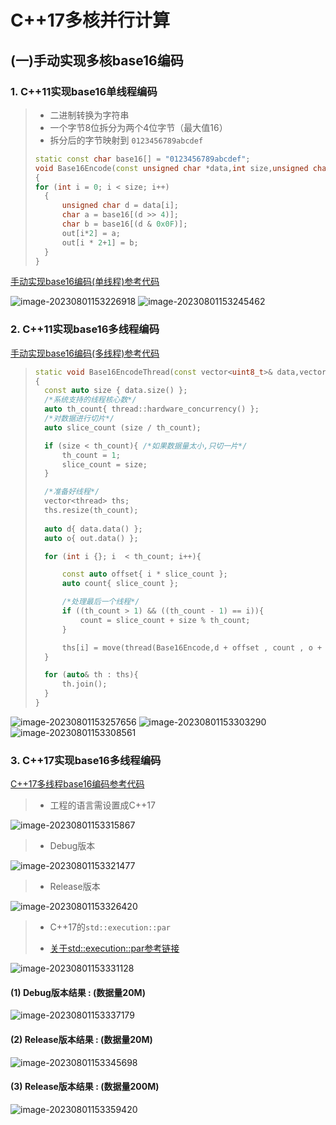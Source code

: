# C++17多核并行计算

## (一)手动实现多核base16编码

### 1. C++11实现base16单线程编码

>- 二进制转换为字符串
>- 一个字节8位拆分为两个4位字节（最大值16）
>- 拆分后的字节映射到 `0123456789abcdef`
>
>```c++
>static const char base16[] = "0123456789abcdef";
>void Base16Encode(const unsigned char *data,int size,unsigned char *out)
>{
> for (int i = 0; i < size; i++)
>	{
>		unsigned char d = data[i];
>		char a = base16[(d >> 4)];
>		char b = base16[(d & 0x0F)];
>		out[i*2] = a;
>		out[i * 2+1] = b;
>	}
>}
>```
>

[手动实现base16编码(单线程)参考代码](/code/115base_16_thread_cpp11)

<img src="./assets/image-20230801153226918.png" alt="image-20230801153226918" /> 

<img src="./assets/image-20230801153245462.png" alt="image-20230801153245462" /> 

### 2. C++11实现base16多线程编码

[手动实现base16编码(多线程)参考代码](/code/115base_16_thread_cpp11)

>
>```c++
>static void Base16EncodeThread(const vector<uint8_t>& data,vector<uint8_t>& out)
>{
>	const auto size { data.size() };
>	/*系统支持的线程核心数*/
>	auto th_count{ thread::hardware_concurrency() };
>	/*对数据进行切片*/
>	auto slice_count (size / th_count);
>
>	if (size < th_count){ /*如果数据量太小,只切一片*/
>		th_count = 1;
>		slice_count = size;
>	}
>
>	/*准备好线程*/
>	vector<thread> ths;
>	ths.resize(th_count);
>    
>	auto d{ data.data() };
>	auto o{ out.data() };
>
>	for (int i {}; i  < th_count; i++){
>
>		const auto offset{ i * slice_count };
>		auto count{ slice_count };
>
>		/*处理最后一个线程*/
>		if ((th_count > 1) && ((th_count - 1) == i)){
>			count = slice_count + size % th_count;
>		}
>
>    	ths[i] = move(thread(Base16Encode,d + offset , count , o + static_cast<size_t>							(offset * 2)));
>	}
>
>	for (auto& th : ths){
>		th.join();
>	}
>}
>```
>

<img src="./assets/image-20230801153257656.png" alt="image-20230801153257656" /> 

<img src="./assets/image-20230801153303290.png" alt="image-20230801153303290" /> 

<img src="./assets/image-20230801153308561.png" alt="image-20230801153308561" /> 

### 3. C++17实现base16多线程编码

[C++17多线程base16编码参考代码](/code/116base_16_thread_cpp17)

>
>- 工程的语言需设置成C++17
>

<img src="./assets/image-20230801153315867.png" alt="image-20230801153315867" /> 

>
>- Debug版本
>

<img src="./assets/image-20230801153321477.png" alt="image-20230801153321477" /> 

>
>- Release版本
>

<img src="./assets/image-20230801153326420.png" alt="image-20230801153326420" /> 

>
>- C++17的`std::execution::par`
>
>  - [关于std::execution::par参考链接](https://en.cppreference.com/w/cpp/algorithm/execution_policy_tag)
>

<img src="./assets/image-20230801153331128.png" alt="image-20230801153331128" /> 

#### (1) Debug版本结果 : (数据量20M)

<img src="./assets/image-20230801153337179.png" alt="image-20230801153337179" /> 

#### (2) Release版本结果 :  (数据量20M)

<img src="./assets/image-20230801153345698.png" alt="image-20230801153345698" /> 

#### (3) Release版本结果 :  (数据量200M)

<img src="./assets/image-20230801153359420.png" alt="image-20230801153359420" /> 

